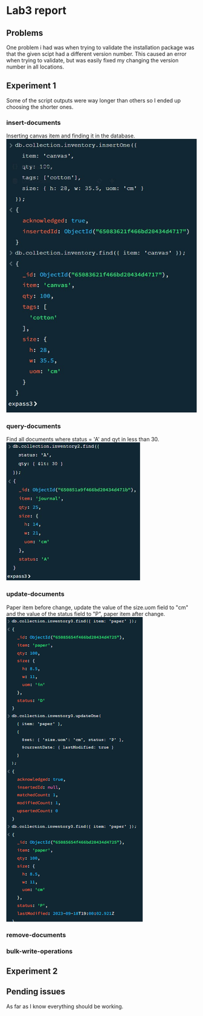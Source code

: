 # Lab3 report


## Problems
One problem i had was when trying to validate the installation package was that the given scipt had a different version number. This caused an error when trying to validate, but was easily fixed my changing the version number in all locations.


## Experiment 1
Some of the script outputs were way longer than others so I ended up choosing the shorter ones.
### insert-documents
Inserting canvas item and finding it in the database.
![](image-3.png)

### query-documents
Find all documents where status = 'A' and qyt in less than 30.
![](image-4.png)

### update-documents
Paper item before change, update the value of the size.uom field to "cm" and the value of the status field to "P", paper item after change.
![](image-5.png)

### remove-documents

### bulk-write-operations


## Experiment 2


## Pending issues
As far as I know everything should be working.
